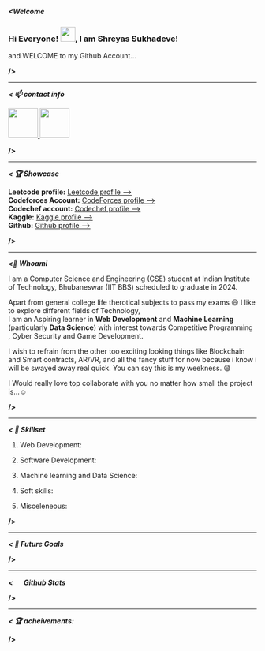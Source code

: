 <!-- ### Hi there 👋 -->
_**<Welcome**_
         
### Hi Everyone! <img src="https://raw.githubusercontent.com/MartinHeinz/MartinHeinz/master/wave.gif" width="30px">, I am Shreyas Sukhadeve!<br>
and WELCOME to my Github Account...

**/>**

---
_**< 📫 contact info**_

<!-- LinkedIn profile:  <a href="LinkedIn.svg"> <img src="icons/edited/Linkedin.svg" width="60" height="60" /> </a>       Portfolio Website: <a href="portfolio.svg"> <img src="https://cdn5.vectorstock.com/i/1000x1000/61/69/icon-internet-symbol-of-the-website-globe-sign-vector-16316169.jpg" width="60" height="60"/> </a> -->     
<!-- Email --> <a href="mailto:20cs01056@iitbbs.ac.in"> <img src="https://cdn.worldvectorlogo.com/logos/gmail-icon-2.svg" width="60" height="60"/> </a> <!-- Whatsapp --> <a href="https://wa.me/918208487623"> <img src="https://cdn.worldvectorlogo.com/logos/whatsapp-icon.svg" width="60" height="60"/> </a> 


**/>**

---

_**< 🏆 Showcase**_

<!-- **CV:** <a href="link">Download CV  </a> <br> -->
**Leetcode profile:** <a href="https://leetcode.com/Shreyas_Sukhadeve/">Leetcode profile --> </a> <br>
**Codeforces Account:** <a href="https://codeforces.com/profile/shreyas_sukhadeve">CodeForces profile --> </a> <br>
**Codechef account:** <a href="https://www.codechef.com/users/shreyas_1122">Codechef profile --> </a> <br>
**Kaggle:** <a href="https://www.kaggle.com/shreyassukhadeve">Kaggle profile --> </a> <br>
**Github:** <a href="https://github.com/Shreyas-SAS/">Github profile --> </a> <br>

**/>**

---

_**<🤔 Whoami**_

I am a Computer Science and Engineering (CSE) student at Indian Institute of Technology, Bhubaneswar (IIT BBS) scheduled to graduate in 2024. <br>

Apart from general college life therotical subjects to pass my exams 😅 I like to explore different fields of Technology, <br>
I am an Aspiring learner in **Web Development** and **Machine Learning** (particularly **Data Science**) with interest towards Competitive Programming , Cyber Security and Game Development.<br> 

I wish to refrain from the other too exciting looking things like Blockchain and Smart contracts, AR/VR, and all the fancy stuff for now because i know i will be swayed away real quick. You can say this is my weekness. 😅 <br>

I Would really love top collaborate with you no matter how small the project is...☺ 

**/>**

---

_**< 🧰 Skillset**_

1. Web Development: 

2. Software Development: 

3. Machine learning and Data Science: 

4. Soft skills: 

5. Misceleneous: 

**/>**

---

_**< 🎯 Future Goals**_



**/>**

---


_**< <img src="https://bitemycoin.com/wp-content/uploads/2018/06/GitHub-Logo.png" height="15" width="15" /> Github Stats**_



**/>**

---


_**< 🏆 acheivements:**_



**/>**



<!--
**Shreyas-SAS/Shreyas-SAS** is a ✨ _special_ ✨ repository because its `README.md` (this file) appears on your GitHub profile.

Here are some ideas to get you started:

- 🔭 I’m currently working on ...
- 🌱 I’m currently learning ...
- 👯 I’m looking to collaborate on ...
- 🤔 I’m looking for help with ...
- 💬 Ask me about ...
- 📫 How to reach me: ...
- 😄 Pronouns: ...
- ⚡ Fun fact: ...
-->
